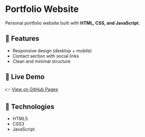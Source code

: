 # Portfolio Website

Personal portfolio website built with **HTML, CSS, and JavaScript**.

## 🔹 Features
- Responsive design (desktop + mobile)
- Contact section with social links
- Clean and minimal structure

## 🔹 Live Demo
👉 [View on GitHub Pages](https://ahmedayman951753.github.io/portfolio/)

## 🔹 Technologies
- HTML5
- CSS3
- JavaScript
